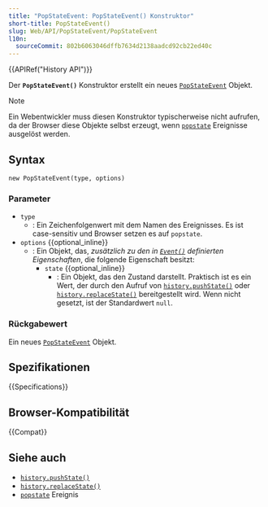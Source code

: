 ```yaml
---
title: "PopStateEvent: PopStateEvent() Konstruktor"
short-title: PopStateEvent()
slug: Web/API/PopStateEvent/PopStateEvent
l10n:
  sourceCommit: 802b6063046dffb7634d2138aadcd92cb22ed40c
---
```


{{APIRef("History API")}}

Der **`PopStateEvent()`** Konstruktor erstellt ein neues [`PopStateEvent`](/de/docs/Web/API/PopStateEvent) Objekt.

> [!NOTE]
> Ein Webentwickler muss diesen Konstruktor typischerweise nicht aufrufen, da der Browser diese Objekte selbst erzeugt, wenn [`popstate`](/de/docs/Web/API/Window/popstate_event) Ereignisse ausgelöst werden.

## Syntax

```js-nolint
new PopStateEvent(type, options)
```

### Parameter

- `type`
  - : Ein Zeichenfolgenwert mit dem Namen des Ereignisses.
    Es ist case-sensitiv und Browser setzen es auf `popstate`.
- `options` {{optional_inline}}
  - : Ein Objekt, das, _zusätzlich zu den in [`Event()`](/de/docs/Web/API/Event/Event) definierten Eigenschaften_, die folgende Eigenschaft besitzt:
    - `state` {{optional_inline}}
      - : Ein Objekt, das den Zustand darstellt. Praktisch ist es ein Wert, der durch den Aufruf von [`history.pushState()`](/de/docs/Web/API/History/pushState) oder [`history.replaceState()`](/de/docs/Web/API/History/replaceState) bereitgestellt wird. Wenn nicht gesetzt, ist der Standardwert `null`.

### Rückgabewert

Ein neues [`PopStateEvent`](/de/docs/Web/API/PopStateEvent) Objekt.

## Spezifikationen

{{Specifications}}

## Browser-Kompatibilität

{{Compat}}

## Siehe auch

- [`history.pushState()`](/de/docs/Web/API/History/pushState)
- [`history.replaceState()`](/de/docs/Web/API/History/replaceState)
- [`popstate`](/de/docs/Web/API/Window/popstate_event) Ereignis
